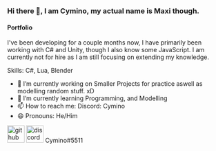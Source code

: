 ### Hi there 👋, I am Cymino, my actual name is Maxi though. 
#### Portfolio
I've been developing for a couple months now, I have primarily been working with C# and Unity, though I also know some JavaScript.
I am currently not for hire as I am still focusing on extending my knowledge.


Skills: C#, Lua, Blender

- 🔭 I’m currently working on Smaller Projects for practice aswell as modelling random stuff. xD 
- 🌱 I’m currently learning Programming, and Modelling 
- 📫 How to reach me: Discord: Cymino
- 😄 Pronouns: He/Him 


[<img src='https://cdn.jsdelivr.net/npm/simple-icons@3.0.1/icons/github.svg' alt='github' height='40'>](https://github.com/Cymino)  [<img src='https://cdn.jsdelivr.net/npm/simple-icons@3.0.1/icons/discord.svg' alt='discord' height='40'>](Cymino#5511)  Cymino#5511

